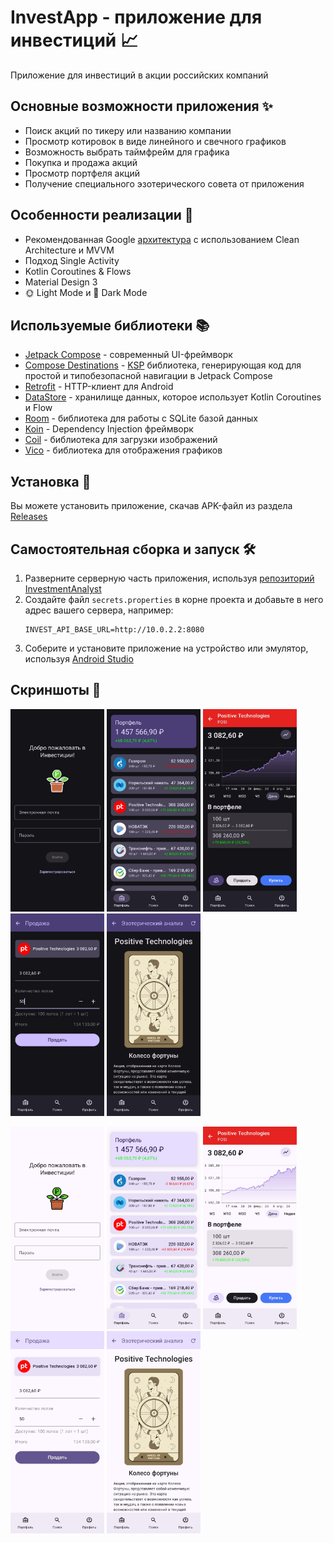 # InvestApp - приложение для инвестиций 📈
Приложение для инвестиций в акции российских компаний

## Основные возможности приложения ✨
- Поиск акций по тикеру или названию компании
- Просмотр котировок в виде линейного и свечного графиков
- Возможность выбрать таймфрейм для графика
- Покупка и продажа акций
- Просмотр портфеля акций
- Получение специального эзотерического совета от приложения

## Особенности реализации 🚀
- Рекомендованная Google [архитектура](https://developer.android.com/jetpack/docs/guide#recommended-app-arch) с использованием Clean Architecture и MVVM
- Подход Single Activity
- Kotlin Coroutines & Flows
- Material Design 3
- 🌞 Light Mode и 🌚 Dark Mode

## Используемые библиотеки 📚
- [Jetpack Compose](https://developer.android.com/jetpack/compose) - современный UI-фреймворк
- [Compose Destinations](https://github.com/raamcosta/compose-destinations) - [KSP](https://kotlinlang.org/docs/ksp-overview.html) библиотека, генерирующая код для простой и типобезопасной навигации в Jetpack Compose
- [Retrofit](https://square.github.io/retrofit/) - HTTP-клиент для Android
- [DataStore](https://developer.android.com/topic/libraries/architecture/datastore) - хранилище данных, которое использует Kotlin Coroutines и Flow
- [Room](https://developer.android.com/jetpack/androidx/releases/room) - библиотека для работы с SQLite базой данных
- [Koin](https://insert-koin.io/) - Dependency Injection фреймворк
- [Coil](https://coil-kt.github.io/coil/compose/) - библиотека для загрузки изображений
- [Vico](https://github.com/patrykandpatrick/vico) - библиотека для отображения графиков

## Установка 📲
Вы можете установить приложение, скачав APK-файл из раздела [Releases](https://github.com/alex0d/InvestApp/releases/latest)

## Самостоятельная сборка и запуск 🛠
1. Разверните серверную часть приложения, используя [репозиторий InvestmentAnalyst](https://github.com/alex0d/InvestmentAnalyst)
2. Создайте файл `secrets.properties` в корне проекта и добавьте в него адрес вашего сервера, например:
    ```
    INVEST_API_BASE_URL=http://10.0.2.2:8080
    ```
3. Соберите и установите приложение на устройство или эмулятор, используя [Android Studio](https://developer.android.com/studio)

## Скриншоты 📸
<p float="left">
    <img src="/media/auth_night.jpg" width="150" />
    <img src="/media/portfolio_night.jpg" width="150" /> 
    <img src="/media/details_night.jpg" width="150" />
    <img src="/media/sell_night.jpg" width="150" />
    <img src="/media/tarot_night.jpg" width="150" />
</p>
<p float="left">
    <img src="/media/auth_day.jpg" width="150" />
    <img src="/media/portfolio_day.jpg" width="150" /> 
    <img src="/media/details_day.jpg" width="150" />
    <img src="/media/sell_day.jpg" width="150" />
    <img src="/media/tarot_day.jpg" width="150" />
</p>
